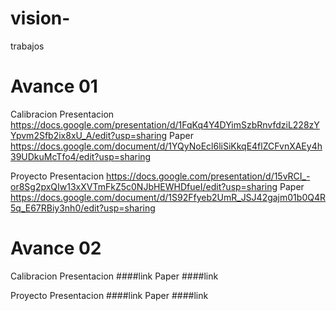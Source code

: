 # vision-
trabajos


# Avance 01

Calibracion
Presentacion
https://docs.google.com/presentation/d/1FqKq4Y4DYimSzbRnvfdziL228zYYpvm2Sfb2ix8xU_A/edit?usp=sharing
Paper
https://docs.google.com/document/d/1YQyNoEcl6liSiKkqE4flZCFvnXAEy4h39UDkuMcTfo4/edit?usp=sharing

Proyecto
Presentacion
https://docs.google.com/presentation/d/15vRCI_-or8Sg2pxQIw13xXVTmFkZ5c0NJbHEWHDfueI/edit?usp=sharing
Paper
https://docs.google.com/document/d/1S92Ffyeb2UmR_JSJ42gajm01b0Q4R5q_E67RBiy3nh0/edit?usp=sharing

# Avance 02

Calibracion
Presentacion
####link
Paper
####link

Proyecto
Presentacion
####link
Paper
####link